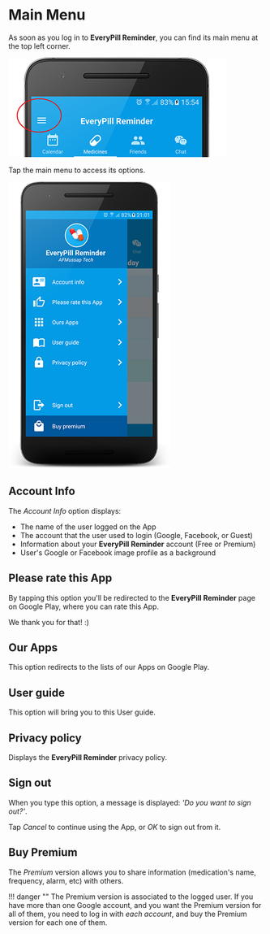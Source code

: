 # Main Menu

As soon as you log in to **EveryPill Reminder**, you can find its main menu at the top left corner.

![Main menu at the top left corner](/images/main_menu.png)

Tap the main menu to access its options.

![](/images/drawer_menu.png)

## Account Info

The *Account Info* option displays:

- The name of the user logged on the App
- The account that the user used to login (Google, Facebook, or Guest)
- Information about your **EveryPill Reminder** account (Free or Premium)
- User's Google or Facebook image profile as a background

## Please rate this App

By tapping this option you'll be redirected to the **EveryPill Reminder** page on Google Play, where you can rate this App.

We thank you for that! :)


## Our Apps

This option redirects to the lists of our Apps on Google Play.


## User guide

This option will bring you to this User guide.


## Privacy policy

Displays the **EveryPill Reminder** privacy policy.


## Sign out

When you type this option, a message is displayed: *'Do you want to sign out?'*.

Tap *Cancel* to continue using the App, or *OK* to sign out from it.


## Buy Premium

The *Premium* version allows you to share information (medication's name, frequency, alarm, etc) with others.

!!! danger ""
	The Premium version is associated to the logged user. If you have more than one Google account, and you want the Premium version for all of them, you need to log in with *each account*, and buy the Premium version for each one of them.